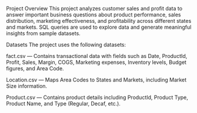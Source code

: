 Project Overview
This project analyzes customer sales and profit data to answer important business questions about product performance, sales distribution, marketing effectiveness, and profitability across different states and markets. SQL queries are used to explore data and generate meaningful insights from sample datasets.

Datasets
The project uses the following datasets:

fact.csv — Contains transactional data with fields such as Date, ProductId, Profit, Sales, Margin, COGS, Marketing expenses, Inventory levels, Budget figures, and Area Code.

Location.csv — Maps Area Codes to States and Markets, including Market Size information.

Product.csv — Contains product details including ProductId, Product Type, Product Name, and Type (Regular, Decaf, etc.).
